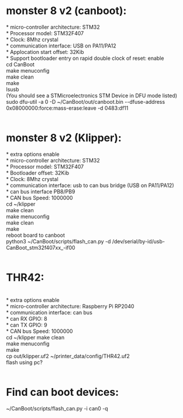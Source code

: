 <h1>monster 8 v2 (canboot):</h1>
*  micro-controller architecture: STM32<br>
*  Processor model: STM32F407<br>
*  Clock: 8Mhz crystal<br>
*  communication interface: USB on PA11/PA12<br>
*  Applocation start offset: 32Kib<br>
*  Support bootloader entry on rapid double clock of reset: enable<br>
cd CanBoot<br>
make menuconfig<br>
make clean<br>
make<br>
lsusb<br>
(You should see a STMicroelectronics STM Device in DFU mode listed)<br>
sudo dfu-util -a 0 -D ~/CanBoot/out/canboot.bin --dfuse-address 0x08000000:force:mass-erase:leave -d 0483:df11<br>
<br>
<h1>monster 8 v2 (Klipper):</h1>
*  extra options enable<br>
*  micro-controller architecture: STM32<br>
*  Processor model: STM32F407<br>
*  Bootloader offset: 32Kib<br>
*  Clock: 8Mhz crystal<br>
*  communication interface: usb to can bus bridge (USB on PA11/PA12)<br>
*  can bus interface PB8/PB9<br>
*  CAN bus Speed: 1000000<br>
cd ~/klipper<br>
make clean<br>
make menuconfig<br>
make clean<br>
make<br>
reboot board to canboot<br>
python3 ~/CanBoot/scripts/flash_can.py -d  /dev/serial/by-id/usb-CanBoot_stm32f407xx_<NUMBERSHERE>-if00<br>
<br>
<h1>THR42:</h1><br>
*  extra options enable<br>
*  micro-controller architecture: Raspberry Pi RP2040<br>
*  communication interface: can bus<br>
*  can RX GPIO: 8<br>
*  can TX GPIO: 9<br>
*  CAN bus Speed: 1000000<br>
cd ~/klipper
make clean<br>
make menuconfig<br>
make<br>
cp out/klipper.uf2 ~/printer_data/config/THR42.uf2<br>
flash using pc?<br>
<br>
<h1>Find can boot devices:</h1>
~/CanBoot/scripts/flash_can.py -i can0 -q
